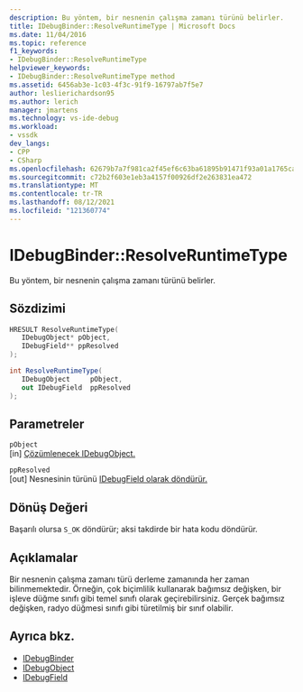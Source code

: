 ```yaml
---
description: Bu yöntem, bir nesnenin çalışma zamanı türünü belirler.
title: IDebugBinder::ResolveRuntimeType | Microsoft Docs
ms.date: 11/04/2016
ms.topic: reference
f1_keywords:
- IDebugBinder::ResolveRuntimeType
helpviewer_keywords:
- IDebugBinder::ResolveRuntimeType method
ms.assetid: 6456ab3e-1c03-4f3c-91f9-16797ab7f5e7
author: leslierichardson95
ms.author: lerich
manager: jmartens
ms.technology: vs-ide-debug
ms.workload:
- vssdk
dev_langs:
- CPP
- CSharp
ms.openlocfilehash: 62679b7a7f981ca2f45ef6c63ba61895b91471f93a01a1765ca8cef6c0fb1740
ms.sourcegitcommit: c72b2f603e1eb3a4157f00926df2e263831ea472
ms.translationtype: MT
ms.contentlocale: tr-TR
ms.lasthandoff: 08/12/2021
ms.locfileid: "121360774"
---
```

# <a name="idebugbinderresolveruntimetype"></a>IDebugBinder::ResolveRuntimeType
Bu yöntem, bir nesnenin çalışma zamanı türünü belirler.

## <a name="syntax"></a>Sözdizimi

```cpp
HRESULT ResolveRuntimeType( 
   IDebugObject* pObject,
   IDebugField** ppResolved
);
```

```csharp
int ResolveRuntimeType(
   IDebugObject     pObject,
   out IDebugField  ppResolved
);
```

## <a name="parameters"></a>Parametreler
`pObject`\
[in] [Çözümlenecek IDebugObject.](../../../extensibility/debugger/reference/idebugobject.md)

`ppResolved`\
[out] Nesnesinin türünü [IDebugField olarak döndürür.](../../../extensibility/debugger/reference/idebugfield.md)

## <a name="return-value"></a>Dönüş Değeri
 Başarılı olursa `S_OK` döndürür; aksi takdirde bir hata kodu döndürür.

## <a name="remarks"></a>Açıklamalar
 Bir nesnenin çalışma zamanı türü derleme zamanında her zaman bilinmemektedir. Örneğin, çok biçimlilik kullanarak bağımsız değişken, bir işleve düğme sınıfı gibi temel sınıfı olarak geçirebilirsiniz. Gerçek bağımsız değişken, radyo düğmesi sınıfı gibi türetilmiş bir sınıf olabilir.

## <a name="see-also"></a>Ayrıca bkz.
- [IDebugBinder](../../../extensibility/debugger/reference/idebugbinder.md)
- [IDebugObject](../../../extensibility/debugger/reference/idebugobject.md)
- [IDebugField](../../../extensibility/debugger/reference/idebugfield.md)
